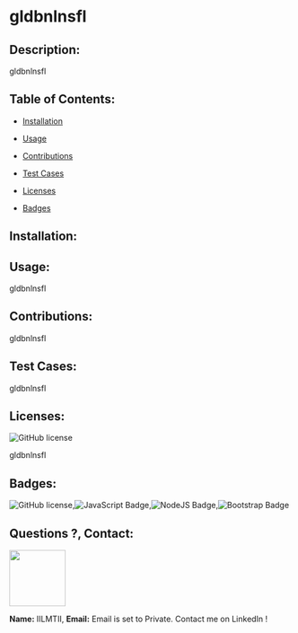 # gldbnlnsfl
## Description:
gldbnlnsfl
## Table of Contents:
* [Installation](#Installation)
        
* [Usage](#Usage)
* [Contributions](#Contributions)
* [Test Cases](#Test_Cases) 
* [Licenses](#Licenses) 
* [Badges](#Badges)
        
## Installation:

## Usage:
gldbnlnsfl
## Contributions: 
gldbnlnsfl    
        
## Test Cases:
gldbnlnsfl     
## Licenses: 
![GitHub license](https://img.shields.io/github/license/Naereen/StrapDown.js.svg) 
         
gldbnlnsfl 
## Badges:
![GitHub license](https://img.shields.io/badge/GitHub-git-green.svg),![JavaScript Badge](https://img.shields.io/badge/JavaScript-ES6-blue.svg),![NodeJS Badge](https://img.shields.io/badge/NodeJS-v.10-lightgreen.svg),![Bootstrap Badge](https://img.shields.io/badge/Bootstrap-v.4.0-purple.svg)
    
## Questions ?, Contact:
<p align="left"><img width="100" height="100" src=https://avatars3.githubusercontent.com/u/55761853?v=4></p>
     
**Name:** IILMTII, 
**Email:** Email is set to Private. Contact me on LinkedIn !